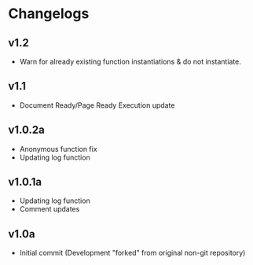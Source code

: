 Changelogs
==========

v1.2
----
- Warn for already existing function instantiations & do not instantiate.

v1.1
----
- Document Ready/Page Ready Execution update

v1.0.2a
-------
- Anonymous function fix
- Updating log function

v1.0.1a 
-------
- Updating log function
- Comment updates

v1.0a
-----
- Initial commit (Development "forked" from original non-git repository)
